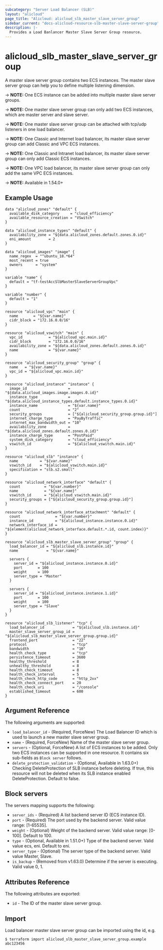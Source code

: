 ```yaml
---
subcategory: "Server Load Balancer (SLB)"
layout: "alicloud"
page_title: "Alicloud: alicloud_slb_master_slave_server_group"
sidebar_current: "docs-alicloud-resource-slb-master-slave-server-group"
description: |-
  Provides a Load Banlancer Master Slave Server Group resource.
---
```


# alicloud\_slb\_master\_slave\_server\_group

A master slave server group contains two ECS instances. The master slave server group can help you to define multiple listening dimension.

-> **NOTE:** One ECS instance can be added into multiple master slave server groups.

-> **NOTE:** One master slave server group can only add two ECS instances, which are master server and slave server.

-> **NOTE:** One master slave server group can be attached with tcp/udp listeners in one load balancer.

-> **NOTE:** One Classic and Internet load balancer, its master slave server group can add Classic and VPC ECS instances.

-> **NOTE:** One Classic and Intranet load balancer, its master slave server group can only add Classic ECS instances.

-> **NOTE:** One VPC load balancer, its master slave server group can only add the same VPC ECS instances.

-> **NOTE:** Available in 1.54.0+

## Example Usage

```
data "alicloud_zones" "default" {
  available_disk_category     = "cloud_efficiency"
  available_resource_creation = "VSwitch"
}

data "alicloud_instance_types" "default" {
  availability_zone = "${data.alicloud_zones.default.zones.0.id}"
  eni_amount        = 2
}

data "alicloud_images" "image" {
  name_regex  = "^ubuntu_18.*64"
  most_recent = true
  owners      = "system"
}

variable "name" {
  default = "tf-testAccSlbMasterSlaveServerGroupVpc"
}

variable "number" {
  default = "1"
}

resource "alicloud_vpc" "main" {
  name       = "${var.name}"
  cidr_block = "172.16.0.0/16"
}

resource "alicloud_vswitch" "main" {
  vpc_id            = "${alicloud_vpc.main.id}"
  cidr_block        = "172.16.0.0/16"
  availability_zone = "${data.alicloud_zones.default.zones.0.id}"
  name              = "${var.name}"
}

resource "alicloud_security_group" "group" {
  name   = "${var.name}"
  vpc_id = "${alicloud_vpc.main.id}"
}

resource "alicloud_instance" "instance" {
  image_id                   = "${data.alicloud_images.image.images.0.id}"
  instance_type              = "${data.alicloud_instance_types.default.instance_types.0.id}"
  instance_name              = "${var.name}"
  count                      = "2"
  security_groups            = ["${alicloud_security_group.group.id}"]
  internet_charge_type       = "PayByTraffic"
  internet_max_bandwidth_out = "10"
  availability_zone          = "${data.alicloud_zones.default.zones.0.id}"
  instance_charge_type       = "PostPaid"
  system_disk_category       = "cloud_efficiency"
  vswitch_id                 = "${alicloud_vswitch.main.id}"
}

resource "alicloud_slb" "instance" {
  name          = "${var.name}"
  vswitch_id    = "${alicloud_vswitch.main.id}"
  specification = "slb.s2.small"
}

resource "alicloud_network_interface" "default" {
  count           = "${var.number}"
  name            = "${var.name}"
  vswitch_id      = "${alicloud_vswitch.main.id}"
  security_groups = ["${alicloud_security_group.group.id}"]
}

resource "alicloud_network_interface_attachment" "default" {
  count                = "${var.number}"
  instance_id          = "${alicloud_instance.instance.0.id}"
  network_interface_id = "${element(alicloud_network_interface.default.*.id, count.index)}"
}

resource "alicloud_slb_master_slave_server_group" "group" {
  load_balancer_id = "${alicloud_slb.instance.id}"
  name             = "${var.name}"

  servers {
    server_id = "${alicloud_instance.instance.0.id}"
    port       = 100
    weight     = 100
    server_type = "Master"
  }

  servers {
    server_id = "${alicloud_instance.instance.1.id}"
    port       = 100
    weight     = 100
    server_type = "Slave"
  }
}

resource "alicloud_slb_listener" "tcp" {
  load_balancer_id             = "${alicloud_slb.instance.id}"
  master_slave_server_group_id = "${alicloud_slb_master_slave_server_group.group.id}"
  frontend_port                = "22"
  protocol                     = "tcp"
  bandwidth                    = "10"
  health_check_type            = "tcp"
  persistence_timeout          = 3600
  healthy_threshold            = 8
  unhealthy_threshold          = 8
  health_check_timeout         = 8
  health_check_interval        = 5
  health_check_http_code       = "http_2xx"
  health_check_connect_port    = 20
  health_check_uri             = "/console"
  established_timeout          = 600
}
```

## Argument Reference

The following arguments are supported:

* `load_balancer_id` - (Required, ForceNew) The Load Balancer ID which is used to launch a new master slave server group.
* `name` - (Required, ForceNew) Name of the master slave server group. 
* `servers` - (Optional, ForceNew) A list of ECS instances to be added. Only two ECS instances can be supported in one resource. It contains six sub-fields as `Block server` follows.
* `delete_protection_validation` - (Optional, Available in 1.63.0+) Checking DeleteProtection of SLB instance before deleting. If true, this resource will not be deleted when its SLB instance enabled DeleteProtection. Default to false.

## Block servers

The servers mapping supports the following:

* `server_ids` - (Required) A list backend server ID (ECS instance ID).
* `port` - (Required) The port used by the backend server. Valid value range: [1-65535].
* `weight` - (Optional) Weight of the backend server. Valid value range: [0-100]. Default to 100.
* `type` - (Optional, Available in 1.51.0+) Type of the backend server. Valid value ecs, eni. Default to eni.
* `server_type` - (Optional) The server type of the backend server. Valid value Master, Slave.
* `is_backup` - (Removed from v1.63.0) Determine if the server is executing. Valid value 0, 1. 

## Attributes Reference

The following attributes are exported:

* `id` - The ID of the master slave server group.

## Import

Load balancer master slave server group can be imported using the id, e.g.

```
$ terraform import alicloud_slb_master_slave_server_group.example abc123456
```